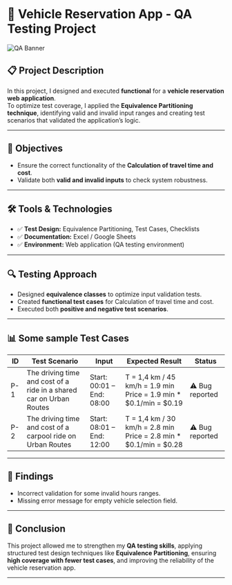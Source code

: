 # 🚗 Vehicle Reservation App - QA Testing Project

![QA Banner](./sharecar.png)

## 📋 Project Description
In this project, I designed and executed **functional** for a **vehicle reservation web application**.  
To optimize test coverage, I applied the **Equivalence Partitioning technique**, identifying valid and invalid input ranges and creating test scenarios that validated the application’s logic.

---

## 🎯 Objectives
- Ensure the correct functionality of the **Calculation of travel time and cost**.  
- Validate both **valid and invalid inputs** to check system robustness.  

 

---

## 🛠️ Tools & Technologies
- ✅ **Test Design:** Equivalence Partitioning, Test Cases, Checklists   
- ✅ **Documentation:** Excel / Google Sheets  
- ✅ **Environment:** Web application (QA testing environment)  

---

## 🔍 Testing Approach
- Designed **equivalence classes** to optimize input validation tests.  
- Created **functional test cases** for Calculation of travel time and cost.   
- Executed both **positive and negative test scenarios**.  

---

## 📊 Some sample Test Cases
| ID | Test Scenario | Input | Expected Result | Status |
|----|---------------|-------|-----------------|--------|
| P-1 | The driving time and cost of a ride in a shared car on Urban Routes | Start: 00:01 – End: 08:00 | T = 1,4 km / 45 km/h = 1.9 min Price = 1.9 min * $0.1/min = $0.19 |  ⚠️ Bug reported |
| P-2 | The driving time and cost of a carpool ride on Urban Routes | Start: 08:01 – End: 12:00| T = 1,4 km / 30 km/h = 2.8 min Price = 2.8 min * $0.1/min = $0.28| ⚠️ Bug reported |

---

## 🐞 Findings
- Incorrect validation for some invalid hours ranges.    
- Missing error message for empty vehicle selection field.  

---

## 📌 Conclusion
This project allowed me to strengthen my **QA testing skills**, applying structured test design techniques like **Equivalence Partitioning**, ensuring **high coverage with fewer test cases**, and improving the reliability of the vehicle reservation app.  

---

